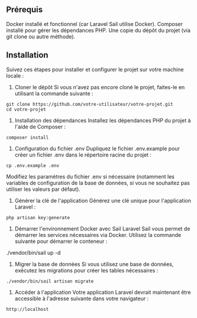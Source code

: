 ## Prérequis

Docker installé et fonctionnel (car Laravel Sail utilise Docker).
Composer installé pour gérer les dépendances PHP.
Une copie du dépôt du projet (via git clone ou autre méthode).
## Installation
Suivez ces étapes pour installer et configurer le projet sur votre machine locale :

1. Cloner le dépôt
Si vous n'avez pas encore cloné le projet, faites-le en utilisant la commande suivante :

```
git clone https://github.com/votre-utilisateur/votre-projet.git
cd votre-projet
```
1. Installation des dépendances
Installez les dépendances PHP du projet à l'aide de Composer :

```
composer install
```
1. Configuration du fichier .env
Dupliquez le fichier .env.example pour créer un fichier .env dans le répertoire racine du projet :

```
cp .env.example .env
```
Modifiez les paramètres du fichier .env si nécessaire (notamment les variables de configuration de la base de données, si vous ne souhaitez pas utiliser les valeurs par défaut).

1. Générer la clé de l'application
Générez une clé unique pour l'application Laravel :

```
php artisan key:generate
```

1. Démarrer l'environnement Docker avec Sail
Laravel Sail vous permet de démarrer les services nécessaires via Docker. Utilisez la commande suivante pour démarrer le conteneur :

./vendor/bin/sail up -d

1. Migrer la base de données
Si vous utilisez une base de données, exécutez les migrations pour créer les tables nécessaires :
```
./vendor/bin/sail artisan migrate
```
1. Accéder à l'application
Votre application Laravel devrait maintenant être accessible à l'adresse suivante dans votre navigateur :
```
http://localhost
```

